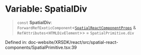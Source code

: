 # Variable: SpatialDiv

> `const` **SpatialDiv**: `ForwardRefExoticComponent`\<[`SpatialReactComponentProps`](../interfaces/SpatialReactComponentProps.md) & `RefAttributes`\<`HTMLDivElement`\>\> = `SpatialPrimitive.div`

Defined in: doc-website/XRSDK/react/src/spatial-react-components/SpatialPrimitive.tsx:39
